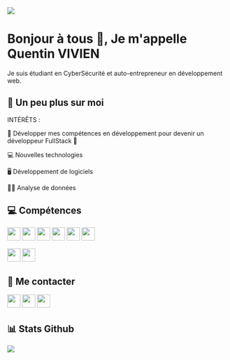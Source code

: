 <img src="https://visitcount.itsvg.in/api?id=quentinvvn&label=Profile%20Views&color=12&icon=0&pretty=true" />


# Bonjour à tous 👋, Je m'appelle Quentin VIVIEN
Je suis étudiant en CyberSécurité et auto-entrepreneur en développement web.


## 💫 Un peu plus sur moi
INTÉRÊTS : 
<p> 🤩 Développer mes compétences en développement pour devenir un développeur FullStack 🤩 </p>
<p> 💻 Nouvelles technologies </p>
<p> 🖥 Développement de logiciels </p>
<p> 👨‍🏫 Analyse de données </p>

## 💻 Compétences 
<p>
<img src="https://img.shields.io/badge/python-3670A0?style=for-the-badge&logo=python&logoColor=ffdd54" style="margin-bottom: 4px;" height="30px">
<img src="https://img.shields.io/badge/javascript-%23323330.svg?style=for-the-badge&logo=javascript&logoColor=%23F7DF1E" style="margin-bottom: 4px;" height="30px">
<img src="https://img.shields.io/badge/html5-%23E34F26.svg?style=for-the-badge&logo=html5&logoColor=white" style="margin-bottom: 4px;" height="30px">
<img src="https://img.shields.io/badge/css3-%231572B6.svg?style=for-the-badge&logo=css3&logoColor=white" style="margin-bottom: 4px;" height="30px">
<img src="https://img.shields.io/badge/PHP-777BB4?style=for-the-badge&logo=php&logoColor=white" style="margin-bottom: 4px;" height="30px">
<img src="https://img.shields.io/badge/C-00599C?style=for-the-badge&logo=c&logoColor=white" style="margin-bottom: 4px;" height="30px">
</p>
<p>
<img src="https://img.shields.io/badge/-ReactJs-61DAFB?logo=react&logoColor=white&style=for-the-badge" style="margin-bottom: 4px;" height="30px">
<img src="https://img.shields.io/badge/Made%20with-Jupyter-orange?style=for-the-badge&logo=Jupyter" style="margin-bottom: 4px;" height="30px">
</p>



## 👥 Me contacter 
<p>
<a href="https://www.instagram.com/quentin.codes"><img src="https://img.shields.io/badge/Instagram-%23E4405F.svg?style=for-the-badge&logo=Instagram&logoColor=white" style="margin-bottom: 4px;" height="30px" target="_blank"></a>
<a href="https://www.quentin-vivien.fr#contact"><img src="https://img.shields.io/badge/website-000000?style=for-the-badge&logo=About.me&logoColor=white" style="margin-bottom: 4px;" height="30px" target="_blank"></a>
  <a href="https://discord.gg/Rb33t5yfcu"><img src="https://img.shields.io/badge/Discord-7289DA?style=for-the-badge&logo=discord&logoColor=white" style="margin-bottom: 4px;" height="30px" target="_blank"></a>
</p>


## 📊 Stats Github
<p><img src="https://github-readme-stats.vercel.app/api/top-langs/?username=quentinvvn&theme=blue-green"><p>
